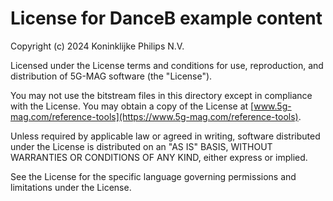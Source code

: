 # License for DanceB example content

Copyright (c) 2024 Koninklijke Philips N.V.

Licensed under the License terms and conditions for use, reproduction, and distribution of 5G-MAG software (the "License").

You may not use the bitstream files in this directory except in compliance with the License. You may obtain a copy of the License at [www.5g-mag.com/reference-tools](https://www.5g-mag.com/reference-tools).

Unless required by applicable law or agreed in writing, software distributed under the License is distributed on an "AS IS" BASIS, WITHOUT WARRANTIES OR CONDITIONS OF ANY KIND, either express or implied.

See the License for the specific language governing permissions and limitations under the License.
